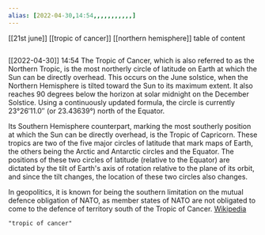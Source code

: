 ```yaml
---
alias: [2022-04-30,14:54,,,,,,,,,,,]
---
```

[[21st june]] [[tropic of cancer]] [[northern hemisphere]]
table of content
```toc
```

[[2022-04-30]] 14:54
The Tropic of Cancer, which is also referred to as the Northern Tropic, is the most northerly circle of latitude on Earth at which the Sun can be directly overhead. This occurs on the June solstice, when the Northern Hemisphere is tilted toward the Sun to its maximum extent. It also reaches 90 degrees below the horizon at solar midnight on the December Solstice. Using a continuously updated formula, the circle is currently 23°26′11.0″ (or 23.43639°) north of the Equator.

Its Southern Hemisphere counterpart, marking the most southerly position at which the Sun can be directly overhead, is the Tropic of Capricorn. These tropics are two of the five major circles of latitude that mark maps of Earth, the others being the Arctic and Antarctic circles and the Equator. The positions of these two circles of latitude (relative to the Equator) are dictated by the tilt of Earth's axis of rotation relative to the plane of its orbit, and since the tilt changes, the location of these two circles also changes.

In geopolitics, it is known for being the southern limitation on the mutual defence obligation of NATO, as member states of NATO are not obligated to come to the defence of territory south of the Tropic of Cancer.
[Wikipedia](https://en.wikipedia.org/wiki/Tropic%20of%20Cancer)
```query
"tropic of cancer"
```